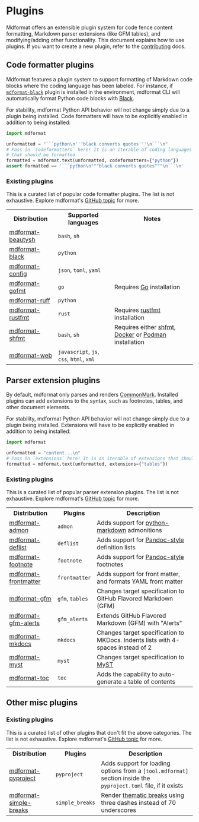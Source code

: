 # Plugins

Mdformat offers an extensible plugin system for code fence content formatting, Markdown parser extensions (like GFM tables),
and modifying/adding other functionality. This document explains how to use plugins.
If you want to create a new plugin, refer to the [contributing](../contributors/contributing.md) docs.

## Code formatter plugins

Mdformat features a plugin system to support formatting of Markdown code blocks where the coding language has been labeled.
For instance, if [`mdformat-black`](https://github.com/hukkin/mdformat-black) plugin is installed in the environment,
mdformat CLI will automatically format Python code blocks with [Black](https://github.com/psf/black).

For stability, mdformat Python API behavior will not change simply due to a plugin being installed.
Code formatters will have to be explicitly enabled in addition to being installed:

````python
import mdformat

unformatted = "```python\n'''black converts quotes'''\n```\n"
# Pass in `codeformatters` here! It is an iterable of coding languages
# that should be formatted
formatted = mdformat.text(unformatted, codeformatters={"python"})
assert formatted == '```python\n"""black converts quotes"""\n```\n'
````

### Existing plugins

This is a curated list of popular code formatter plugins.
The list is not exhaustive.
Explore mdformat's [GitHub topic](https://github.com/topics/mdformat) for more.

<table>
  <tr>
    <th>Distribution</th>
    <th>Supported languages</th>
    <th>Notes</th>
  </tr>
  <tr>
    <td><a href="https://github.com/hukkin/mdformat-beautysh">mdformat-beautysh</a></td>
    <td><code>bash</code>, <code>sh</code></td>
    <td></td>
  </tr>
  <tr>
    <td><a href="https://github.com/hukkin/mdformat-black">mdformat-black</a></td>
    <td><code>python</code></td>
    <td></td>
  </tr>
  <tr>
    <td><a href="https://github.com/hukkin/mdformat-config">mdformat-config</a></td>
    <td><code>json</code>, <code>toml</code>, <code>yaml</code></td>
    <td></td>
  </tr>
  <tr>
    <td><a href="https://github.com/hukkin/mdformat-gofmt">mdformat-gofmt</a></td>
    <td><code>go</code></td>
    <td>Requires <a href="https://golang.org/doc/install">Go</a> installation</td>
  </tr>
  <tr>
    <td><a href="https://github.com/Freed-Wu/mdformat-ruff">mdformat-ruff</a></td>
    <td><code>python</code></td>
    <td></td>
  </tr>
  <tr>
    <td><a href="https://github.com/hukkin/mdformat-rustfmt">mdformat-rustfmt</a></td>
    <td><code>rust</code></td>
    <td>Requires <a href="https://github.com/rust-lang/rustfmt#quick-start">rustfmt</a> installation</td>
  </tr>
  <tr>
    <td><a href="https://github.com/hukkin/mdformat-shfmt">mdformat-shfmt</a></td>
    <td><code>bash</code>, <code>sh</code></td>
    <td>Requires either <a href="https://github.com/mvdan/sh#shfmt">shfmt</a>, <a href="https://docs.docker.com/get-docker/">Docker</a> or <a href="https://podman.io/docs/installation">Podman</a> installation</td>
  </tr>
  <tr>
    <td><a href="https://github.com/hukkin/mdformat-web">mdformat-web</a></td>
    <td><code>javascript</code>, <code>js</code>, <code>css</code>, <code>html</code>, <code>xml</code></td>
    <td></td>
  </tr>
</table>

## Parser extension plugins

By default, mdformat only parses and renders [CommonMark](https://spec.commonmark.org/current/).
Installed plugins can add extensions to the syntax, such as footnotes, tables, and other document elements.

For stability, mdformat Python API behavior will not change simply due to a plugin being installed.
Extensions will have to be explicitly enabled in addition to being installed:

```python
import mdformat

unformatted = "content...\n"
# Pass in `extensions` here! It is an iterable of extensions that should be loaded
formatted = mdformat.text(unformatted, extensions={"tables"})
```

### Existing plugins

This is a curated list of popular parser extension plugins.
The list is not exhaustive.
Explore mdformat's [GitHub topic](https://github.com/topics/mdformat) for more.

<table>
  <tr>
    <th>Distribution</th>
    <th>Plugins</th>
    <th>Description</th>
  </tr>
  <tr>
    <td><a href="https://github.com/KyleKing/mdformat-admon">mdformat-admon</a></td>
    <td><code>admon</code></td>
    <td>Adds support for <a href="https://python-markdown.github.io/extensions/admonition/">python-markdown</a> admonitions</td>
  </tr>
  <tr>
    <td><a href="https://github.com/executablebooks/mdformat-deflist">mdformat-deflist</a></td>
    <td><code>deflist</code></td>
    <td>Adds support for <a href="https://pandoc.org/MANUAL.html#definition-lists">Pandoc-style</a> definition lists</td>
  </tr>
  <tr>
    <td><a href="https://github.com/executablebooks/mdformat-footnote">mdformat-footnote</a></td>
    <td><code>footnote</code></td>
    <td>Adds support for <a href="https://pandoc.org/MANUAL.html#footnotes">Pandoc-style</a> footnotes</td>
  </tr>
  <tr>
    <td><a href="https://github.com/butler54/mdformat-frontmatter">mdformat-frontmatter</a></td>
    <td><code>frontmatter</code></td>
    <td>Adds support for front matter, and formats YAML front matter</td>
  </tr>
  <tr>
    <td><a href="https://github.com/hukkin/mdformat-gfm">mdformat-gfm</a></td>
    <td><code>gfm</code>, <code>tables</code></td>
    <td>Changes target specification to GitHub Flavored Markdown (GFM)</td>
  </tr>
  <tr>
    <td><a href="https://github.com/KyleKing/mdformat-gfm-alerts">mdformat-gfm-alerts</a></td>
    <td><code>gfm_alerts</code></td>
    <td>Extends GitHub Flavored Markdown (GFM) with "Alerts"</td>
  </tr>
  <tr>
    <td><a href="https://github.com/KyleKing/mdformat-mkdocs">mdformat-mkdocs</a></td>
    <td><code>mkdocs</code></td>
    <td>Changes target specification to MKDocs. Indents lists with 4-spaces instead of 2</td>
  </tr>
  <tr>
    <td><a href="https://github.com/executablebooks/mdformat-myst">mdformat-myst</a></td>
    <td><code>myst</code></td>
    <td>Changes target specification to <a href="https://myst-parser.readthedocs.io/en/latest/using/syntax.html">MyST</a></td>
  </tr>
  <tr>
    <td><a href="https://github.com/hukkin/mdformat-toc">mdformat-toc</a></td>
    <td><code>toc</code></td>
    <td>Adds the capability to auto-generate a table of contents</td>
  </tr>
</table>

## Other misc plugins

### Existing plugins

This is a curated list of other plugins that don't fit the above categories.
The list is not exhaustive.
Explore mdformat's [GitHub topic](https://github.com/topics/mdformat) for more.

<table>
  <tr>
    <th>Distribution</th>
    <th>Plugins</th>
    <th>Description</th>
  </tr>
  <tr>
    <td><a href="https://github.com/csala/mdformat-pyproject">mdformat-pyproject</a></td>
    <td><code>pyproject</code></td>
    <td>Adds support for loading options from a <code>[tool.mdformat]</code> section inside the <code>pyproject.toml</code> file, if it exists</td>
  </tr>
  <tr>
    <td><a href="https://github.com/csala/mdformat-simple-breaks">mdformat-simple-breaks</a></td>
    <td><code>simple_breaks</code></td>
    <td>Render <a href="https://mdformat.readthedocs.io/en/stable/users/style.html#thematic-breaks">thematic breaks</a> using three dashes instead of 70 underscores</td>
  </tr>
</table>
